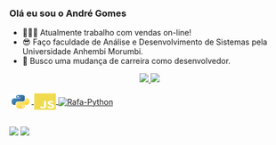 ### Olá eu sou o André Gomes


- 👨🏻‍💻 Atualmente trabalho com vendas on-line!
- 😎 Faço faculdade de Análise e Desenvolvimento de Sistemas pela Universidade Anhembi Morumbi.
- 👾 Busco uma mudança de carreira como desenvolvedor.

<div align="center">
  <a href="https://github.com/aaandregomes">
  <img width="45%" src="https://github-readme-stats.vercel.app/api?username=aaandregomes&show_icons=true&theme=dark&include_all_commits=true&count_private=true"/>
  <img width="50%" src="https://github-readme-stats.vercel.app/api/top-langs/?username=aaandregomes&layout=compact&langs_count=7&theme=dark"/>
</div>
<div style="display: inline_block"><br>
    <img align="center" alt="Rafa-Python" height="30" width="40" src="https://raw.githubusercontent.com/devicons/devicon/master/icons/python/python-original.svg">
    <img align="center" alt="Rafa-Js" height="30" width="40" src="https://raw.githubusercontent.com/devicons/devicon/master/icons/javascript/javascript-plain.svg">
    <img align="center" alt="Rafa-Python" height="90" width="100" src="https://cdn.jsdelivr.net/gh/devicons/devicon/icons/nodejs/nodejs-original-wordmark.svg" />        
  </div>      
  
  ##
  </div> 
  <a href="https://www.linkedin.com/in/andr%C3%A9-gomes-948a98239/" target="_blank"><img src="https://img.shields.io/badge/-LinkedIn-%230077B5?style=for-the-badge&logo=linkedin&logoColor=white" target="_blank"></a>
   <a href = "mailto:andregomesbuenos@gmail.com"><img src="https://img.shields.io/badge/Gmail-D14836?style=for-the-badge&logo=gmail&logoColor=white"_blank"></a>
  
  </div> 
